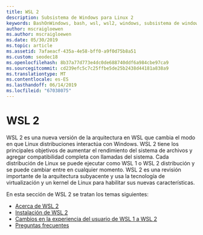 ```yaml
---
title: WSL 2
description: Subsistema de Windows para Linux 2
keywords: BashOnWindows, bash, wsl, wsl2, windows, subsistema de windows para linux, subsistemawindows, ubuntu, debian, suse, windows 10, instalación
author: mscraigloewen
ms.author: mscraigloewen
ms.date: 05/30/2019
ms.topic: article
ms.assetid: 7afaeacf-435a-4e58-bff0-a9f0d75b8a51
ms.custom: seodec18
ms.openlocfilehash: 8b37a77d773e4dc0de688740ddf6a984cbe97ca9
ms.sourcegitcommit: cd239efc5c7c25ffbe5de25b2438d44181a838a9
ms.translationtype: MT
ms.contentlocale: es-ES
ms.lasthandoff: 06/14/2019
ms.locfileid: "67038075"
---
```

# <a name="wsl-2"></a>WSL 2

WSL 2 es una nueva versión de la arquitectura en WSL que cambia el modo en que Linux distribuciones interactúa con Windows. WSL 2 tiene los principales objetivos de aumentar el rendimiento del sistema de archivos y agregar compatibilidad completa con llamadas del sistema. Cada distribución de Linux se puede ejecutar como WSL 1 o WSL 2 distribución y se puede cambiar entre en cualquier momento. WSL 2 es una revisión importante de la arquitectura subyacente y usa la tecnología de virtualización y un kernel de Linux para habilitar sus nuevas características.

En esta sección de WSL 2 se tratan los temas siguientes:

* [Acerca de WSL 2](./wsl2-about.md)
* [Instalación de WSL 2](./wsl2-install.md)
* [Cambios en la experiencia del usuario de WSL 1 a WSL 2](./wsl2-ux-changes.md)
* [Preguntas frecuentes](./wsl2-faq.md)